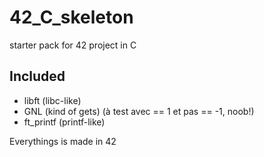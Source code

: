 # 42_C_skeleton

starter pack for 42 project in C

## Included

- libft (libc-like)
- GNL (kind of gets) (à test avec == 1 et pas == -1, noob!)
- ft_printf (printf-like)

Everythings is made in 42
